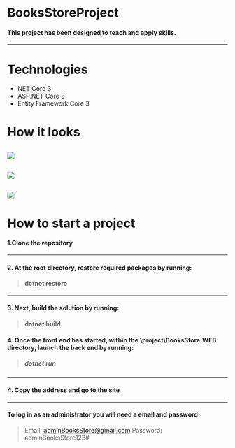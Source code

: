 # **BooksStoreProject**
#### This project has been designed to teach and apply skills.
---
# Technologies
- NET Core 3
- ASP.NET Core 3
- Entity Framework Core 3

# **How it looks**

![](https://raw.githubusercontent.com/Antanidoss/BooksStoreProject/master/imgForMd/Screenshot_3.png)
---
![](https://raw.githubusercontent.com/Antanidoss/BooksStoreProject/master/imgForMd/Screenshot_2.png)
---
![](https://raw.githubusercontent.com/Antanidoss/BooksStoreProject/master/imgForMd/Screenshot_1.png)
---

# How to start a project

#### 1.Clone the repository
---
#### 2. At the root directory, restore required packages by running:
> #### dotnet restore
---
#### 3. Next, build the solution by running:
> #### dotnet build

#### 4. Once the front end has started, within the \project\BooksStore.WEB directory, launch the back end by running:
> ##### dotnet run
---
#### 4. Copy the address and go to the site
---
#### To log in as an administrator you will need a email and password.

> Email: adminBooksStore@gmail.com
> Password: adminBooksStore123#
